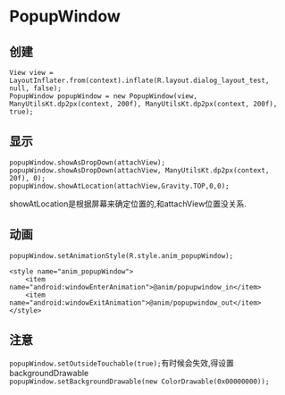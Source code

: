 # PopupWindow

## 创建
```
View view = LayoutInflater.from(context).inflate(R.layout.dialog_layout_test, null, false);
PopupWindow popupWindow = new PopupWindow(view, ManyUtilsKt.dp2px(context, 200f), ManyUtilsKt.dp2px(context, 200f), true);
```
## 显示
```
popupWindow.showAsDropDown(attachView);
popupWindow.showAsDropDown(attachView, ManyUtilsKt.dp2px(context, 20f), 0);
popupWindow.showAtLocation(attachView,Gravity.TOP,0,0);
```
showAtLocation是根据屏幕来确定位置的,和attachView位置没关系.
## 动画
```
popupWindow.setAnimationStyle(R.style.anim_popupWindow);

<style name="anim_popupWindow">
    <item name="android:windowEnterAnimation">@anim/popupwindow_in</item>
    <item name="android:windowExitAnimation">@anim/popupwindow_out</item>
</style>
```
## 注意
`popupWindow.setOutsideTouchable(true);`有时候会失效,得设置backgroundDrawable<br>
`popupWindow.setBackgroundDrawable(new ColorDrawable(0x00000000));`